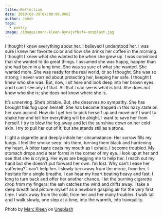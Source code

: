 ```yaml
---
title: Reflection
date: 2010-08-30T07:00:00.000Z
author: Jonah
tags:
  - poetry
image: /images/marc-kleen-0ynajvfbsf4-unsplash.jpg
---
```

<!--StartFragment-->

I thought I knew everything about her. I believed I understood her. I was sure I knew her favorite color and how she drinks her coffee in the morning. I thought I knew what she wanted to be when she grew up. I was convinced that she wanted to do great things. I assumed she was happy, happier than she had been in a long time. She was so sure of what she wanted. She wanted more. She was ready for the real world, or so I thought. She was so strong; I never worried about protecting her, keeping her safe. I thought I knew who she was. But, now, I sit here and look deep into her brown eyes and I can’t see any of that. All that I can see is what is lost. She does not know who she is; she does not know where she is.

It’s unnerving. She’s pitiable. But, she deserves no sympathy. She has brought this fog upon herself. She has become trapped in this hazy state on her own accord. How do I get her to pick herself up and move on? I want to shake her and tell her everything will be alright. I want to save her from herself. I try to blow the fog away and let the sunshine down on her cold skin. I try to pull her out of it, but she stands still as a stone.

I light a cigarette and deeply inhale her circumstance. Her sorrow fills my lungs. I feel the smoke seep into them, turning them black and hardening my heart. A bitter taste coats my mouth as I exhale. I become troubled. My stomach drops and a tear forms in the corner of my eye. I look up at her and see that she is crying. Her eyes are begging me to help her. I reach out my hand but she doesn’t put forward her own. I’m lost. Why can’t I ease her suffering? I can’t help her. I slowly turn away from the mirror, from her. I hesitate for a single breathe. I can hear my heart beating heavy and fast. I long to turn back and offer her another chance. I let the burning cigarette drop from my fingers; the ash catches the wind and drifts away. I take a deep breath and picture myself as a newborn gasping air for the very first time. I walk away from the cold, from her and her many troubles. I walk tall and I walk slowly, one step at a time, into the warmth, into tranquility.

<!--EndFragment-->







<!--StartFragment-->

Photo by [Marc Kleen](https://unsplash.com/@marckleen?utm_source=unsplash&utm_medium=referral&utm_content=creditCopyText) on [Unsplash](https://unsplash.com/s/photos/dark-puddle?utm_source=unsplash&utm_medium=referral&utm_content=creditCopyText)

<!--EndFragment-->